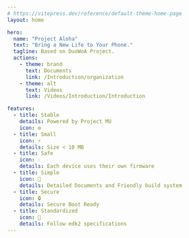 ```yaml
---
# https://vitepress.dev/reference/default-theme-home-page
layout: home

hero:
  name: "Project Aloha"
  text: "Bring a New Life to Your Phone."
  tagline: Based on DuoWoA Project.
  actions:
    - theme: brand
      text: Documents
      link: /Introduction/organization
    - theme: alt
      text: Videos
      link: /Videos/Introduction/Introduction

features:
  - title: Stable
    details: Powered by Project MU
    icon: ⚙️
  - title: Small
    icon: ⚡
    details: Size < 10 MB
  - title: Safe
    icon: 💧
    details: Each device uses their own firmware
  - title: Simple
    icon: 📗
    details: Detailed Documents and Friendly build system
  - title: Secure
    icon: 🔒
    details: Secure Boot Ready
  - title: Standardized
    icon: 📏
    details: Follow edk2 specifications
---
```


